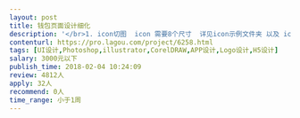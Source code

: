 ```yaml
---                
layout: post       
title: 钱包页面设计细化           
description: '</br>1. icon切图  icon 需要8个尺寸  详见icon示例文件夹 以及 icon圆角规则说明图</br>2. 开机页 闪屏页  将图上的系统栏去掉</br>3. 新增 公益捐赠模块 需要设计和 底部导航栏的图标</br>'     
contenturl: https://pro.lagou.com/project/6258.html      
tags: [UI设计,Photoshop,illustrator,CorelDRAW,APP设计,Logo设计,H5设计]            
salary: 3000元以下          
publish_time: 2018-02-04 10:24:09         
review: 4812人                   
apply: 32人                   
recommend: 0人                   
time_range: 小于1周              
---                 
```

